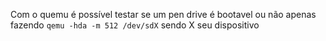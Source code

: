 Com o quemu é possível testar se um pen drive é bootavel ou não apenas fazendo
`qemu -hda -m 512 /dev/sdX` sendo X seu dispositivo
